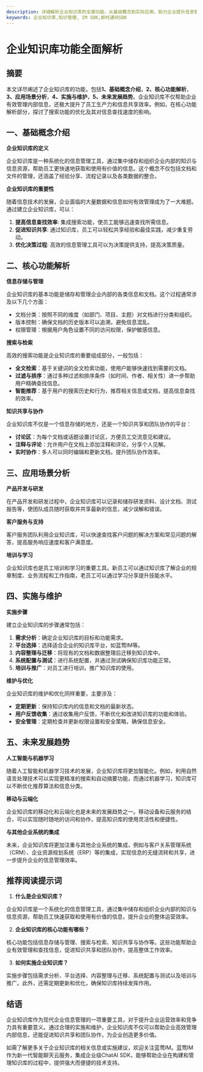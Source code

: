 ```yaml
---
description: 详细解析企业知识库的全面功能，从基础概念到实际应用，助力企业提升信息管理和知识共享效率。
keywords: 企业知识库,知识管理, IM SDK,即时通讯SDK
---
```

# 企业知识库功能全面解析

## 摘要

本文详尽阐述了企业知识库的功能，包括**1、基础概念介绍**，**2、核心功能解析**，**3、应用场景分析**，**4、实施与维护**，**5、未来发展趋势**。企业知识库不仅帮助企业有效管理内部信息，还极大提升了员工生产力和信息共享效率。例如，在核心功能解析部分，探讨了搜索功能的优化及其对信息查找速度的影响。

## 一、基础概念介绍

**企业知识库的定义**

企业知识库是一种系统化的信息管理工具，通过集中储存和组织企业内部的知识与信息资源，帮助员工更快速地获取和使用有价值的信息。这个概念不仅包括文档和文件的管理，还涵盖了经验分享、流程记录以及各类数据的整合。

**企业知识库的重要性**

随着信息技术的发展，企业面临的大量数据和信息如何有效管理成为了一大难题。通过建立企业知识库，可以：

1. **提高信息查找效率**: 集成搜索功能，使员工能够迅速查找所需信息。
2. **促进知识共享**: 通过知识库，员工可以轻松共享经验和最佳实践，减少重复劳动。
3. **优化决策过程**: 高效的信息管理工具可以为决策提供支持，提高决策质量。

## 二、核心功能解析

**信息存储与管理**

企业知识库的基本功能是储存和管理企业内部的各类信息和文档。这个过程通常涉及以下几个方面：

- 文档分类：按照不同的维度（如部门、项目、主题）对文档进行分类和组织。
- 版本控制：确保文档的历史版本可以追溯，避免信息混乱。
- 权限管理：根据用户角色设置不同的访问权限，保护敏感信息。

**搜索与检索**

高效的搜索功能是企业知识库的重要组成部分，一般包括：

- **全文检索**：基于关键词的全文检索功能，使用户能够快速找到需要的文档。
- **过滤与排序**：通过多种过滤和排序条件（如时间、作者、相关性）进一步帮助用户精确查找信息。
- **智能推荐**：基于用户的搜索历史和行为，推荐相关信息或文档，提高信息查找的效率。

**知识共享与协作**

企业知识库不仅是一个信息存储的地方，还是一个知识共享和团队协作的平台：

- **讨论区**：为每个文档或话题设置讨论区，方便员工交流意见和建议。
- **注释与评论**：允许用户在文档上添加注释和评论，分享个人见解。
- **实时协作**：多人可以同时编辑和更新文档，提升团队协作效率。

## 三、应用场景分析

**产品开发与研发**

在产品开发和研发过程中，企业知识库可以记录和储存研发资料、设计文档、测试报告等，使团队成员随时获取并共享最新的信息，减少误解和错误。

**客户服务与支持**

客户服务团队利用企业知识库，可以快速查找客户问题的解决方案和常见问题的解答，提高服务响应速度和客户满意度。

**培训与学习**

企业知识库也是员工培训和学习的重要工具。新员工可以通过知识库了解企业的规章制度、业务流程和工作指南，老员工可以通过学习分享提升技能水平。

## 四、实施与维护

**实施步骤**

建立企业知识库的步骤通常包括：

1. **需求分析**：确定企业知识库的目标和功能需求。
2. **平台选择**：选择适合企业的知识库平台，如蓝莺IM等。
3. **内容整理与迁移**：将现有的文档和数据整理后迁移到知识库中。
4. **系统配置与测试**：进行系统配置，并通过测试确保知识库功能正常。
5. **培训与推广**：对员工进行培训，推广知识库的使用。

**维护与优化**

企业知识库的维护和优化同样重要，主要涉及：

- **定期更新**：保持知识库内的信息和文档的最新状态。
- **用户反馈收集**：通过收集用户反馈，不断优化和改进知识库的功能和体验。
- **安全管理**：定期检查并更新权限设置和安全策略，确保信息安全。

## 五、未来发展趋势

**人工智能与机器学习**

随着人工智能和机器学习技术的发展，企业知识库将更加智能化。例如，利用自然语言处理技术可以实现更精准的搜索和自动摘要功能，而通过机器学习，知识库可以不断优化推荐算法和信息分类。

**移动与云端化**

企业知识库的移动化和云端化也是未来的发展趋势之一。移动设备和云服务的结合，可以实现随时随地的访问和协作，提高知识库的使用灵活性和便捷性。

**与其他企业系统的集成**

未来，企业知识库将更加注重与其他企业系统的集成，例如与客户关系管理系统（CRM）、企业资源规划系统（ERP）等的集成，实现信息的无缝流转和共享，进一步提升企业的信息管理效率。

## 推荐阅读提示词

1. **什么是企业知识库？**

企业知识库是一个系统化的信息管理工具，通过集中储存和组织企业内部的知识与信息资源，帮助员工快速获取和使用有价值的信息，提升企业的整体运营效率。

2. **企业知识库的核心功能有哪些？**

核心功能包括信息存储与管理、搜索与检索、知识共享与协作等。这些功能帮助企业有效管理和查找信息，促进知识共享和团队协作，提高整体工作效率。

3. **如何实施企业知识库？**

实施步骤包括需求分析、平台选择、内容整理与迁移、系统配置与测试以及培训与推广。此外，还需定期更新和优化，确保知识库持续发挥作用。

## 结语

企业知识库作为现代企业信息管理的一项重要工具，对于提升企业运营效率和竞争力具有重要意义。通过合理的实施和维护，企业知识库不仅可以帮助企业高效管理内部信息，还能促进知识共享和团队协作，为企业创造更多价值。

如需了解更多关于企业知识库的相关信息或实施建议，欢迎关注蓝莺IM。蓝莺IM作为新一代智能聊天云服务，集成企业级ChatAI SDK，能够帮助企业在构建和管理知识库的过程中，提供强大而便捷的技术支持。